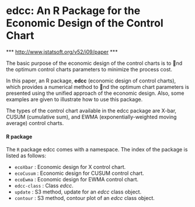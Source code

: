 edcc: An R Package for the Economic Design of the Control Chart
===============================================================
*** http://www.jstatsoft.org/v52/i09/paper ***


The basic purpose of the economic design of the control charts is to nd the optimum
control charts parameters to minimize the process cost. 

In this paper, an R package, **edcc** (economic design of control charts), which provides a numerical method to nd the
optimum chart parameters is presented using the unified approach of the economic design.
Also, some examples are given to illustrate how to use this package. 

The types of the control chart available in the edcc package are X-bar, CUSUM (cumulative sum), and EWMA
(exponentially-weighted moving average) control charts.

#### R package
The `R` package edcc comes with a namespace. The index of the package is listed as follows:
- `ecoXbar` : Economic design for X control chart.
- `ecoCusum` : Economic design for CUSUM control chart.
- `ecoEwma` : Economic design for EWMA control chart.
- `edcc-class` : Class *edcc*.
- `update` : S3 method, update for an *edcc* class object.
- `contour` : S3 method, contour plot of an *edcc* class object.
